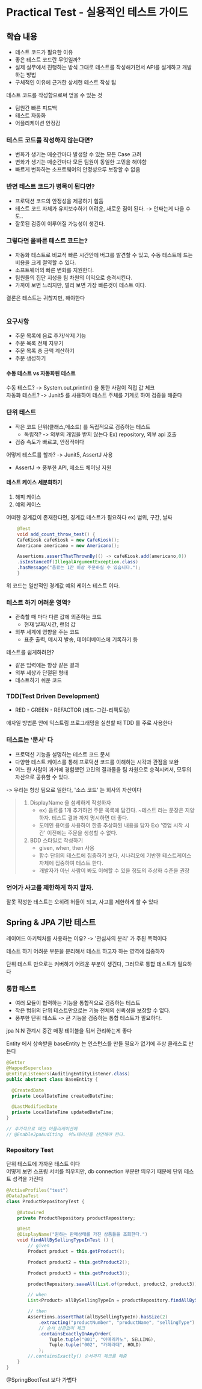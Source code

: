 # Practical Test - 실용적인 테스트 가이드

## 학습 내용
- 테스트 코드가 필요한 이유
- 좋은 테스트 코드란 무엇일까?
- 실제 실무에서 진행하는 방식 그대로 테스트를 작성해가면서 API를 설계하고 개발하는 방법
- 구체적인 이유에 근거한 상세헌 테스트 작성 팁

테스트 코드를 작성함으로써 얻을 수 있는 것
- 팀원간 빠른 피드백
- 테스트 자동화
- 어플리케이션 안정감


### 테스트 코드를 작성하지 않는다면?
- 변화가 생기는 매순간마다 발생할 수 있는 모든 Case 고려
- 변화가 생기는 매순간마다 모든 팀원이 동일한 고민을 해야함
- 빠르게 변화하는 소프트웨어의 안정성으루 보장할 수 없음


### 반면 테스트 코드가 병목이 된다면?
- 프로덕션 코드의 안정성을 제공하기 힘듬
- 테스트 코드 자체가 유지보수하기 어려운, 새로운 짐이 된다. -> 안짜는게 나을 수도..
- 잘못된 검증이 이루어질 가능성이 생긴다.

### 그렇다면 올바른 테스트 코드는?
- 자동화 테스트로 비교적 빠른 시간안에 버그를 발견할 수 있고, 수동 테스트에 드는 비용을 크게 절약할 수 있다.
- 소프트웨어의 빠른 변화를 지원한다.
- 팀원들의 집단 지성을 팀 차원의 이익으로 승격시킨다.
- 가까이 보면 느리지만, 멀리 보면 가장 빠른것이 테스트 이다.

결론은 테스트는 귀찮지만, 해야한다 <br><br>


### 요구사항
- 주문 목록에 음료 추가/삭제 기능
- 주문 목록 전체 지우기
- 주문 목록 총 금액 계산하기
- 주문 생성하기

#### 수동 테스트 vs 자동화된 테스트
수동 테스트? -> System.out.println() 을 통한 사람이 직접 값 체크 <br>
자동화 테스트? -> Junit5 를 사용하여 테스트 주체를 기계로 하여 검증을 해준다 <br>

### 단위 테스트
- 작은 코드 단위(클래스,메소드) 를 독립적으로 검증하는 테스트
  - 독립적? -> 외부의 개입을 받지 않는다 Ex) repository, 외부 api 호출
- 검증 속도가 빠르고, 안정적이다

어떻게 테스트를 할까? -> Junit5, AssertJ 사용 <br>
- AssertJ -> 풍부한 API, 메소드 체이닝 지원 <br>

#### 테스트 케이스 세분화하기
1. 해피 케이스
2. 예외 케이스

어떠한 경계값이 존재한다면, 경계값 테스트가 필요하다 ex) 범위, 구간, 날짜 <br>
```java
	@Test
    void add_count_throw_test() {
    CafeKiosk cafeKiosk = new CafeKiosk();
    Americano americano = new Americano();

    Assertions.assertThatThrownBy(() -> cafeKiosk.add(americano,0))
    .isInstanceOf(IllegalArgumentException.class)
    .hasMessage("음료는 1잔 이상 주문하실 수 있습니다.");
    }
```

위 코드는 일반적인 경계값 예외 케이스 테스트 이다. <br>


### 테스트 하기 어려운 영역?
- 관측할 때 마다 다른 값에 의존하는 코드
  - 현재 날짜/시간, 랜덤 값
- 외부 세계에 영향을 주는 코드
  - 표준 출력, 메시지 발송, 데이터베이스에 기록하기 등

테스트를 쉽게하려면?
- 같은 입력에는 항상 같은 결과
- 외부 세상과 단절된 형태
- 테스트하기 쉬운 코드


### TDD(Test Driven Development)
- RED - GREEN - REFACTOR (레드-그린-리팩토링)

애자일 방법론 안에 익스트림 프로그래밍을 실천할 때 TDD 를 주로 사용한다 <br>

### 테스트는 '문서' 다
- 프로덕션 기능을 설명하는 테스트 코드 문서
- 다양한 테스트 케이스를 통해 프로덕션 코드를 이해하는 시각과 관점을 보완
- 어느 한 사람이 과거에 경험했던 고민의 결과물을 팀 차원으로 승격시켜서, 모두의 자산으로 공유할 수 있다.

-> 우리는 항상 팀으로 일한다, '소스 코드' 는 회사의 자산이다 <br>

> 1. DisplayName 을 섬세하게 작성하자
>    - ex) 음료를 1개 추가하면 주문 목록에 담긴다. ~테스트 라는 문장은 지양하자. 테스트 결과 까지 명시하면 더 좋다.
>    - 도메인 용어를 사용하여 한층 추상화된 내용을 담자 Ex) '영업 시작 시간' 이전에는 주문을 생성할 수 없다.
> 2. BDD 스타일로 작성하기
>    - given, when, then 사용
>    - 함수 단위의 테스트에 집중하기 보다, 시나리오에 기반한 테스트케이스 자체에 집중하여 테스트 한다.
>    - 개발자가 아닌 사람이 봐도 이해할 수 있을 정도의 추상화 수준을 권장


### 언어가 사고를 제한하게 하지 말자.
잘못 작성한 테스트는 오히려 허들이 되고, 사고를 제한하게 할 수 있다 <br>


## Spring & JPA 기반 테스트
레이어드 아키텍처를 사용하는 이유? -> '관심사의 분리' 가 주된 목적이다 <br>

테스트 하기 어려운 부분을 분리해서 테스트 하고자 하는 영역에 집중하자 <br>

단위 테스트 만으로는 커버하기 어려운 부분이 생긴다, 그러므로 통합 테스트가 필요하다 <br>

### 통합 테스트
- 여러 모듈이 협력하는 기능을 통합적으로 검증하는 테스트
- 작은 범위의 단위 테스트만으로는 기능 전체의 신뢰성을 보장할 수 없다.
- 풍부한 단위 테스트 -> 큰 기능을 검증하는 통합 테스트가 필요하다.

jpa N:N 관계시 중간 매핑 테이블을 둬서 관리하는게 좋다 <br>

Entity 에서 상속받을 baseEntity 는 인스턴스를 만들 필요가 없기에 추상 클래스로 만든다
```java
@Getter
@MappedSuperclass
@EntityListeners(AuditingEntityListener.class)
public abstract class BaseEntity {

  @CreatedDate
  private LocalDateTime createdDateTime;

  @LastModifiedDate
  private LocalDateTime updatedDateTime;
}

// 추가적으로 메인 어플리케이션에  
// @EnableJpaAuditing  어노테이션을 선언해야 한다.
```

### Repository Test
단위 테스트에 가까운 테스트 이다 <br>
어떻게 보면 스프링 서버를 띄우지만, db connection 부분만 띄우기 때문에 단위 테스트 성격을 가진다 <br>

```java
@ActiveProfiles("test")
@DataJpaTest
class ProductRepositoryTest {

    @Autowired
    private ProductRepository productRepository;

    @Test
    @DisplayName("원하는 판매상태를 가진 상품들을 조회한다.")
    void findAllBySellingTypeInTest () {
        // given
        Product product = this.getProduct();

        Product product2 = this.getProduct2();

        Product product3 = this.getProduct3();

        productRepository.saveAll(List.of(product, product2, product3));

        // when
        List<Product> allBySellingTypeIn = productRepository.findAllBySellingTypeIn(List.of(SELLING, HOLD));

        // then
        Assertions.assertThat(allBySellingTypeIn).hasSize(2)
            .extracting("productNumber", "productName", "sellingType") // entity랑 같은 이름으로 해야함
            // 순서 상관없이 체크
            .containsExactlyInAnyOrder(
                Tuple.tuple("001", "아메리카노", SELLING),
                Tuple.tuple("002", "카페라떼", HOLD)
            );
        //.containsExactly() 순서까지 체크를 해줌
    }
}
```

@SpringBootTest 보다 가볍다 <br>